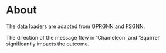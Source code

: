 # About
The data loaders are adapted from [GPRGNN](https://github.com/jianhao2016/GPRGNN) and [FSGNN](https://github.com/sunilkmaurya/FSGNN).

The direction of the message flow in 'Chameleon' and 'Squirrel' significantly impacts the outcome.
